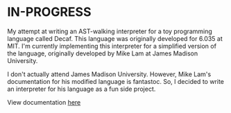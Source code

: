 # IN-PROGRESS

My attempt at writing an AST-walking interpreter for a toy programming language called Decaf.
This language was originally developed for 6.035 at MIT.
I'm currently implementing this interpreter for a simplified version of the language, originally developed by Mike Lam at James Madison University.

I don't actually attend James Madison University. However, Mike Lam's documentation for his modified language is fantastoc. So, I decided to write an interpreter for his language as a fun side project.

View documentation [here](https://w3.cs.jmu.edu/lam2mo/cs432/files/decaf_ref.pdf)

